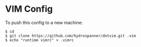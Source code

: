 # VIM Config

To push this config to a new machine:

```shell
$ cd
$ git clone https://github.com/hydrospanner/dotvim.git .vim
$ echo "runtime vimrc" > .vimrc
```
